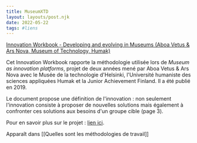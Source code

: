 ```yaml
---
title: MuseumXTD
layout: layouts/post.njk
date: 2022-05-22
tags: #liens
---
```


[Innovation Workbook - Developing and evolving in Museums (Aboa Vetus & Ars Nova, Museum of Technology, Humak)](https://www.ecsite.eu/sites/default/files/developing_and_evolving_in_museums_workbook.pdf)

Cet Innovation Workbook rapporte la méthodologie utilisée lors de *Museum as innovation platforms*, projet de deux années mené par Aboa Vetus & Ars Nova avec le Musée de la technologie d'Helsinki, l'Université humaniste des sciences appliquées Humak et la Junior Achievement Finland. Il a été publié en 2019. 

Le document propose une définition de l'innovation : non seulement l'innovation consiste à proposer de nouvelles solutions mais également à confronter ces solutions aux besoins d'un groupe cible (page 3). 

Pour en savoir plus sur le projet : [lien ici](https://www.aboavetusarsnova.fi/en/news/museums-as-innovation-platforms-new-project-widens-the-use-of-museums). 

Apparaît dans [[Quelles sont les méthodologies de travail]]